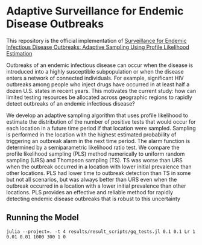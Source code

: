 # Adaptive Surveillance for Endemic Disease Outbreaks

This repository is the official implementation of [Surveillance for Endemic Infectious Disease Outbreaks: Adaptive
Sampling Using Profile Likelihood Estimation]()

Outbreaks of an endemic infectious disease can occur when the disease is introduced
into a highly susceptible subpopulation or when the disease enters a network of connected individuals. For example, significant HIV outbreaks among people who inject drugs have occurred in at least half a dozen U.S. states in recent years. This motivates the current study: how can limited testing resources be allocated across geographic regions to rapidly detect outbreaks of an endemic infectious disease? 

We develop an adaptive sampling algorithm that uses profile likelihood to estimate the distribution of the number of positive tests that would occur for each location in a future time period if that location were sampled. Sampling is performed in the location with the highest estimated probability of triggering an outbreak alarm in the next time period. The alarm function is determined by a semiparametric likelihood ratio test. We compare the profile likelihood sampling (PLS) method numerically to uniform random sampling (URS) and Thompson sampling (TS). TS was worse than URS when the
outbreak occurred in a location with lower initial prevalence than other locations. PLS had lower time to outbreak detection than TS in some but not all scenarios, but was always better than URS even when the outbreak occurred in a location with a lower initial prevalence than other locations. PLS provides an effective and reliable method for rapidly detecting endemic disease outbreaks that is robust to this uncertainty

## Running the Model

```
julia --project=. -t 4 results/result_scripts/gq_tests.jl 0.1 0.1 Lr 1 0.01 0.01 1000 300 1 0
```
